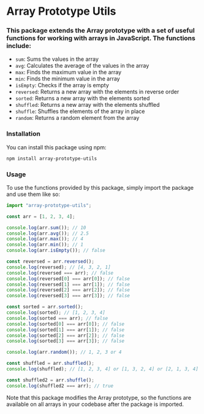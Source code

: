 # Array Prototype Utils

### This package extends the Array prototype with a set of useful functions for working with arrays in JavaScript. The functions include:

- `sum`: Sums the values in the array
- `avg`: Calculates the average of the values in the array
- `max`: Finds the maximum value in the array
- `min`: Finds the minimum value in the array
- `isEmpty`: Checks if the array is empty
- `reversed`: Returns a new array with the elements in reverse order
- `sorted`: Returns a new array with the elements sorted
- `shuffled`: Returns a new array with the elements shuffled
- `shuffle`: Shuffles the elements of the array in place
- `random`: Returns a random element from the array

### Installation

You can install this package using npm:

```bash
npm install array-prototype-utils
```

### Usage

To use the functions provided by this package, simply import the package and use them like so:

```js
import "array-prototype-utils";

const arr = [1, 2, 3, 4];

console.log(arr.sum()); // 10
console.log(arr.avg()); // 2.5
console.log(arr.max()); // 4
console.log(arr.min()); // 1
console.log(arr.isEmpty()); // false

const reversed = arr.reversed();
console.log(reversed); // [4, 3, 2, 1]
console.log(reversed === arr); // false
console.log(reversed[0] === arr[0]); // false
console.log(reversed[1] === arr[1]); // false
console.log(reversed[2] === arr[2]); // false
console.log(reversed[3] === arr[3]); // false

const sorted = arr.sorted();
console.log(sorted); // [1, 2, 3, 4]
console.log(sorted === arr); // false
console.log(sorted[0] === arr[0]); // false
console.log(sorted[1] === arr[1]); // false
console.log(sorted[2] === arr[2]); // false
console.log(sorted[3] === arr[3]); // false

console.log(arr.random()); // 1, 2, 3 or 4

const shuffled = arr.shuffled();
console.log(shuffled); // [1, 2, 3, 4] or [1, 3, 2, 4] or [2, 1, 3, 4] or [2, 3, 1, 4] or [3, 1, 2, 4] or [3, 2, 1, 4]

const shuffled2 = arr.shuffle();
console.log(shuffled2 === arr); // true

```

Note that this package modifies the Array prototype, so the functions are available on all arrays in your codebase after the package is imported.
